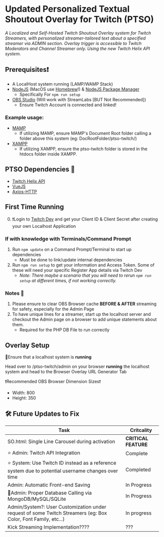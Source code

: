 # Updated Personalized Textual Shoutout Overlay for Twitch (PTSO)


*A Localized and Self-Hosted Twitch Shoutout Overlay system for Twitch Streamers, with personalized streamer-tailored text about a specified streamer via ADMIN section. Overlay trigger is accessible to Twitch Moderators and Channel Streamer only. Using the new Twitch Helix API system.*

## Prerequisites❗
- A LocalHost system running (LAMP/WAMP Stack)
- [NodeJS](https://nodejs.org/en/download) (MacOS use [Homebrew](https://brew.sh)!) & [NodeJS Package Manager](https://npmjs.com)
    - Specifically For ```npm run setup```
- [OBS Studio](https://obsproject.com) (Will work with StreamLabs [BUT Not Recommended])
    - Ensure Twitch Account is connected and linked! 
### Example usage:
- [MAMP](https://www.mamp.info/)
    - If utilizing MAMP, ensure MAMP's Document Root folder calling a folder above this system (eg: DocRootFolder/ptso-twitch/)
- [XAMPP](https://www.apachefriends.org/download.html)
    - If utilizing XAMPP, ensure the ptso-twitch folder is stored in the htdocs folder inside XAMPP.    
## PTSO Dependencies 🤝
- [Twitch Helix API](https://dev.twitch.tv/docs/api/)
- [VueJS](https://vuejs.org)
- [Axios-HTTP](http://axios-http.com)

## First Time Running
0) ❗️Login to [Twitch Dev](https://dev.twitch.tv) and get your Client ID & Client Secret after creating your own Localhost Application
### If with knowledge with Terminals/Command Prompt
1) Run ```npm update``` on a Command Prompt/Terminal to start up dependencies
    - Must be done to link/update internal dependencies
2) Run ```npm run setup``` to get your information and Access Token. Some of these will need your specific Register App details via Twitch Dev
    - *Note: There maybe a scenario that you will need to rerun ```npm run setup``` at different times, if not working correctly.*

### Notes 📝
1) Please ensure to clear OBS Browser cache **BEFORE & AFTER** streaming for safety, especially for the Admin Page
2) To have unique lines for a streamer, start up the localhost server and checkout the Admin page on a browser to add unique statements about them.
    - Required for the PHP DB File to run correctly 
## Overlay Setup
🚨Ensure that a localhost system is **running**

Head over to /ptso-twitch/admin on your browser **running** the localhost system and head to the Browser Overlay URL Generator Tab

❗Recommended OBS Browser Dimension Sizes❗
- Width: 800
- Height: 350

## 🛠️ Future Updates to Fix
|Task| Critcality |
|------|-------|
|SO.html: Single Line Carousel during activation| **CRITICAL FEATURE** | 
|⭐️ Admin: Twitch API Integration |Complete|
|⭐️ System: Use Twitch ID instead as a reference system due to potential username changes over time|Completed|
|Admin: Automatic Front-end Saving|In Progress|
|📌Admin: Proper Database Calling via MongoDB/MySQL/SQLite|In Progress|
|Admin/System?: User Customization under request of some Twitch Streamers (eg: Box Color, Font Family, etc...)|In progress|
|Kick Streaming Implementation???? |???|